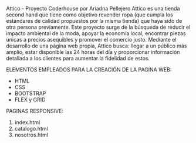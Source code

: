 Attico - Proyecto Coderhouse por Ariadna Pellejero
Attico es una tienda second hand que tiene como objetivo revender ropa (que cumpla los estándares de calidad propuestos por la misma tienda) que haya sido de otra persona previamente. 
Este proyecto surge de la búsqueda de reducir el impacto ambiental de la moda, apoyar la economía local, encontrar piezas únicas a precios asequibles y promover el comercio justo.
Mediante el desarrollo de una página web propia, Attico busca:  llegar a un público más amplio, estar disponible las 24 horas del día y proporcionar información detallada a los clientes para aumentar la fidelidad de estos.


ELEMENTOS EMPLEADOS PARA LA CREACIÓN DE LA PAGINA WEB:
- HTML
- CSS
- BOOTSTRAP
- FLEX y GRID

PAGINAS RESPONSIVE:
1. index.html
2. catalogo.html
3. nosotros.html
